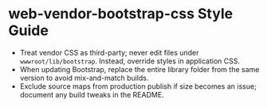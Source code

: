 # web-vendor-bootstrap-css Style Guide

- Treat vendor CSS as third-party; never edit files under `wwwroot/lib/bootstrap`. Instead, override styles in application CSS.
- When updating Bootstrap, replace the entire library folder from the same version to avoid mix-and-match builds.
- Exclude source maps from production publish if size becomes an issue; document any build tweaks in the README.
